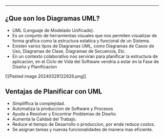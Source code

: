 
---
## ¿Que son los Diagramas UML?

- UML (Lenguaje de Modelado Unificado).
- Es un conjunto de herramientas visuales que nos permiten visualizar de forma grafica como la estructura estatica y funcional de un Sistema. 
- Existen varios tipos de Diagramas UML, como Diagramas de Casos de Uso, Diagramas de Clase, Diagramas de Secuencia, Etc.
- En un contexto colaborativo nos serviran para planificar la estructura de aplicacion, en el Ciclo de Vida del Software vendria a estar en la Fase de Diseño y Planificacion

![[Pasted image 20240329122928.png]]
## Ventajas de Planificar con UML

- Simpliffica la complejidad.
- Automatiza la produccion de Software y Procesos 
- Ayuda a Resolver y Encontrar Problemas de Diseño.
- Aumenta la Calidad del Trabajo.
- Reduce el tiempo de Desarrollo o produccion, por ende reduce costos.
- Se asignan tareas y nuevas funcionalidades de manera mas eficiente.





